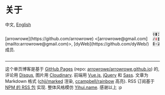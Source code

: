 关于
===

中文, [English](#!/about)

<div style="display:flex;justify-content:space-between">
  <p>
    [arrowrowe](https://github.com/arrowrowe)
    &lt;[arrowrowe@gmail.com](mailto:arrowrowe@gmail.com)&gt;,
    [dyWeb](https://github.com/dyWeb/) 成员.
  </p>
  <a href="https://github.com/arrowrowe">
    <img src="logo.png" style="width:48px;height:48px;">
  </a>
</div>

---

这个单页博客是基于
  [GitHub Pages](https://pages.github.com/) (repo: [arrowrowe/arrowrowe.github.io](https://github.com/arrowrowe/arrowrowe.github.io)) 的,
  评论用 [Disqus](https://disqus.com/),
  图片用 [Cloudinary](https://cloudinary.com/).
  前端用
    [Vue.js](http://vuejs.org/),
    [jQuery](https://github.com/jquery/jquery)
    和 [Sass](http://sass-lang.com/).
  文章为 Markdown 格式 ([chjj/marked](https://github.com/chjj/marked) 渲染, [ccampbell/rainbow](https://github.com/ccampbell/rainbow) 高亮).
  RSS 订阅基于 [NPM 的 RSS 包](https://www.npmjs.com/package/rss) 实现.
  整体风格模仿 [Yihui.name](http://yihui.name/).
感谢以上 :p
